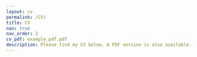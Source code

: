 ```yaml
---
layout: cv
permalink: /CV/
title: CV
nav: true
nav_order: 2
cv_pdf: example_pdf.pdf
description: Please find my CV below. A PDF version is also available. Please access it using the PDF file icon the right. 
---
```

